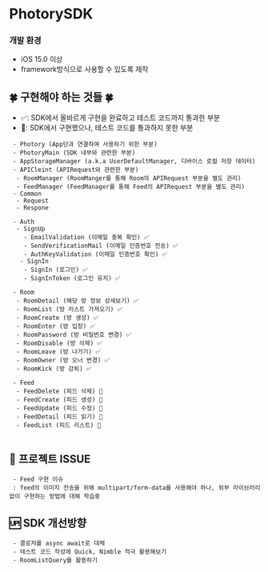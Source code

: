 # PhotorySDK

### 개발 환경
* iOS 15.0 이상
* framework방식으로 사용할 수 있도록 제작

## 🍀 구현해야 하는 것들 🍀
 - ✅: SDK에서 올바르게 구현을 완료하고 테스트 코드까지 통과한 부분 <br>
 - 🌙: SDK에서 구현했으나, 테스트 코드를 통과하지 못한 부분 <br>
 
```
 - Photory (App단과 연결하여 사용하기 위한 부분) 
 - PhotoryMain (SDK 내부와 관련한 부분)
 - AppStorageManager (a.k.a UserDefaultManager, 디바이스 로컬 저장 데이터) 
 - APICleint (APIRequest와 관련한 부분)
  - RoomManager (RoomManger를 통해 Room의 APIRequest 부분을 별도 관리)
  - FeedManager (FeedManager를 통해 Feed의 APIRequest 부분을 별도 관리)
 - Common
  - Request 
  - Respone
 
 - Auth
  - SignUp
    - EmailValidation (이메일 중복 확인) ✅
    - SendVerificationMail (이메일 인증번호 전송) ✅
    - AuthKeyValidation (이메일 인증번호 확인) ✅
   - SignIn
    - SignIn (로그인) ✅
    - SignInToken (로그인 유지) ✅
    
 - Room
  - RoomDetail (해당 방 정보 상세보기) ✅
  - RoomList (방 리스트 가져오기) ✅
  - RoomCreate (방 생성) ✅
  - RoomEnter (방 입장) ✅
  - RoomPassword (방 비밀번호 변경) ✅
  - RoomDisable (방 삭제) ✅
  - RoomLeave (방 나가기) ✅
  - RoomOwner (방 오너 변경) ✅
  - RoomKick (방 강퇴) ✅
   
 - Feed
  - FeedDelete (피드 삭제) 🌙
  - FeedCreate (피드 생성) 🌙
  - FeedUpdate (피드 수정) 🌙
  - FeedDetail (피드 읽기) 🌙
  - FeedList (피드 리스트) 🌙
    
```
 
 ## 🚨 프로젝트 ISSUE
 ```
  - Feed 구현 이슈
  : feed의 이미지 전송을 위해 multipart/form-data를 사용해야 하나, 외부 라이브러리 없이 구현하는 방법에 대해 학습중
 ```
 
 ## 🆙 SDK 개선방향
 ```
  - 클로저를 async await로 대체
  - 테스트 코드 작성에 Quick, Nimble 적극 활용해보기
  - RoomListQuery를 활용하기
 ```

